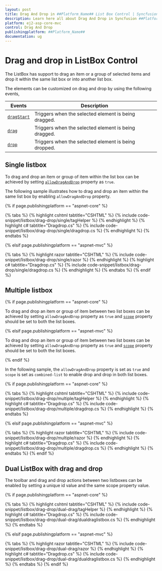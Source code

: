 ```yaml
---
layout: post
title: Drag And Drop in ##Platform_Name## List Box Control | Syncfusion
description: Learn here all about Drag And Drop in Syncfusion ##Platform_Name## List Box control of Syncfusion Essential JS 2 and more.
platform: ej2-asp-core-mvc
control: Drag And Drop
publishingplatform: ##Platform_Name##
documentation: ug
---
```



# Drag and drop in ListBox Control

The ListBox has support to drag an item or a group of selected items and drop it within the same list box or into another list box.

The elements can be customized on drag and drop by using the following events,

| Events | Description |
|------|------|
| [`dragStart`](https://help.syncfusion.com/cr/cref_files/aspnetcore-js2/Syncfusion.EJ2~Syncfusion.EJ2.DropDowns.ListBox~DragStart.html) | Triggers when the selected element is being dragged. |
| [`drag`](https://help.syncfusion.com/cr/cref_files/aspnetcore-js2/Syncfusion.EJ2~Syncfusion.EJ2.DropDowns.ListBox~Drag.html) | Triggers when the selected element is being dragged. |
| [`drop`](https://help.syncfusion.com/cr/cref_files/aspnetcore-js2/Syncfusion.EJ2~Syncfusion.EJ2.DropDowns.ListBox~Drop.html) | Triggers when the selected element is being dropped. |

## Single listbox

To drag and drop an item or group of item within the list box can be achieved by setting [`allowDragAndDrop`](https://help.syncfusion.com/cr/cref_files/aspnetcore-js2/Syncfusion.EJ2~Syncfusion.EJ2.DropDowns.ListBox~AllowDragAndDrop.html) property as `true`.

The following sample illustrates how to drag and drop an item within the same list box by enabling `allowDragAndDrop` property.

{% if page.publishingplatform == "aspnet-core" %}

{% tabs %}
{% highlight cshtml tabtitle="CSHTML" %}
{% include code-snippet/listbox/drag-drop/single/tagHelper %}
{% endhighlight %}
{% highlight c# tabtitle="Dragdrop.cs" %}
{% include code-snippet/listbox/drag-drop/single/dragdrop.cs %}
{% endhighlight %}
{% endtabs %}

{% elsif page.publishingplatform == "aspnet-mvc" %}

{% tabs %}
{% highlight razor tabtitle="CSHTML" %}
{% include code-snippet/listbox/drag-drop/single/razor %}
{% endhighlight %}
{% highlight c# tabtitle="Dragdrop.cs" %}
{% include code-snippet/listbox/drag-drop/single/dragdrop.cs %}
{% endhighlight %}
{% endtabs %}
{% endif %}



## Multiple listbox

{% if page.publishingplatform == "aspnet-core" %}

To drag and drop an item or group of item between two list boxes can be achieved by setting `allowDragAndDrop` property as `true` and [`scope`](https://help.syncfusion.com/cr/aspnetcore-js2/Syncfusion.EJ2.DropDowns.ListBox.html#Syncfusion_EJ2_DropDowns_ListBox_Scope) property should be set to both the list boxes.

{% elsif page.publishingplatform == "aspnet-mvc" %}

To drag and drop an item or group of item between two list boxes can be achieved by setting `allowDragAndDrop` property as `true` and [`scope`](https://help.syncfusion.com/cr/aspnetmvc-js2/Syncfusion.EJ2.DropDowns.ListBox.html#Syncfusion_EJ2_DropDowns_ListBox_Scope) property should be set to both the list boxes.

{% endif %}

In the following sample, the `allowDragAndDrop` property is set as `true` and `scope` is set as `combined-list` to enable drop and drop in both list boxes.

{% if page.publishingplatform == "aspnet-core" %}

{% tabs %}
{% highlight cshtml tabtitle="CSHTML" %}
{% include code-snippet/listbox/drag-drop/multiple/tagHelper %}
{% endhighlight %}
{% highlight c# tabtitle="Dragdrop.cs" %}
{% include code-snippet/listbox/drag-drop/multiple/dragdrop.cs %}
{% endhighlight %}
{% endtabs %}

{% elsif page.publishingplatform == "aspnet-mvc" %}

{% tabs %}
{% highlight razor tabtitle="CSHTML" %}
{% include code-snippet/listbox/drag-drop/multiple/razor %}
{% endhighlight %}
{% highlight c# tabtitle="Dragdrop.cs" %}
{% include code-snippet/listbox/drag-drop/multiple/dragdrop.cs %}
{% endhighlight %}
{% endtabs %}
{% endif %}

## Dual ListBox with drag and drop

The toolbar and drag and drop actions between two listboxes can be enabled by setting a unique id value and the same scope property value.

{% if page.publishingplatform == "aspnet-core" %}

{% tabs %}
{% highlight cshtml tabtitle="CSHTML" %}
{% include code-snippet/listbox/drag-drop/dual-drag/tagHelper %}
{% endhighlight %}
{% highlight c# tabtitle="Dragdrop.cs" %}
{% include code-snippet/listbox/drag-drop/dual-drag/dualdraglistbox.cs %}
{% endhighlight %}
{% endtabs %}

{% elsif page.publishingplatform == "aspnet-mvc" %}

{% tabs %}
{% highlight razor tabtitle="CSHTML" %}
{% include code-snippet/listbox/drag-drop/dual-drag/razor %}
{% endhighlight %}
{% highlight c# tabtitle="Dragdrop.cs" %}
{% include code-snippet/listbox/drag-drop/dual-drag/dualdraglistbox.cs %}
{% endhighlight %}
{% endtabs %}
{% endif %}
